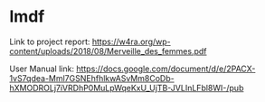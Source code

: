 # lmdf

Link to project report:
https://w4ra.org/wp-content/uploads/2018/08/Merveille_des_femmes.pdf

User Manual link:
https://docs.google.com/document/d/e/2PACX-1vS7qdea-Mml7GSNEhfhlkwASvMm8CoDb-hXMODROLj7iVRDhP0MuLpWqeKxU_UjTB-JVLInLFbl8WI-/pub
